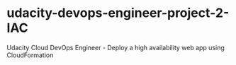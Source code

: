 # udacity-devops-engineer-project-2-IAC
Udacity Cloud DevOps Engineer - Deploy a high availability web app using CloudFormation
